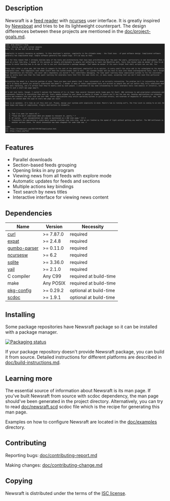 ## Description

Newsraft is a [feed reader](https://en.wikipedia.org/wiki/News_aggregator) with
[ncurses](https://en.wikipedia.org/wiki/Ncurses) user interface. It is greatly
inspired by [Newsboat](https://www.newsboat.org) and tries to be its lightweight
counterpart. The design differences between these projects are mentioned in the
[doc/project-goals.md](https://codeberg.org/grisha/newsraft/src/branch/main/doc/project-goals.md).

![Newsraft in action](doc/newsraft.png)

## Features

* Parallel downloads
* Section-based feeds grouping
* Opening links in any program
* Viewing news from all feeds with explore mode
* Automatic updates for feeds and sections
* Multiple actions key bindings
* Text search by news titles
* Interactive interface for viewing news content

## Dependencies

| Name                                                               | Version   | Necessity              |
|--------------------------------------------------------------------|-----------|------------------------|
| [curl](https://curl.se)                                            | >= 7.87.0 | required               |
| [expat](https://github.com/libexpat/libexpat)                      | >= 2.4.8  | required               |
| [gumbo-parser](https://codeberg.org/grisha/gumbo-parser)           | >= 0.11.0 | required               |
| [ncursesw](https://invisible-island.net/ncurses)                   | >= 6.2    | required               |
| [sqlite](https://www.sqlite.org)                                   | >= 3.36.0 | required               |
| [yajl](https://github.com/lloyd/yajl)                              | >= 2.1.0  | required               |
| C compiler                                                         | Any C99   | required at build-time |
| make                                                               | Any POSIX | required at build-time |
| [pkg-config](https://www.freedesktop.org/wiki/Software/pkg-config) | >= 0.29.2 | optional at build-time |
| [scdoc](https://git.sr.ht/~sircmpwn/scdoc)                         | >= 1.9.1  | optional at build-time |

## Installing

Some package repositories have Newsraft package so it can be installed with a
package manager.

[![Packaging status](https://repology.org/badge/vertical-allrepos/newsraft.svg)](https://repology.org/project/newsraft/versions)

If your package repository doesn't provide Newsraft package, you can build it
from source. Detailed instructions for different platforms are described in
[doc/build-instructions.md](https://codeberg.org/grisha/newsraft/src/branch/main/doc/build-instructions.md).

## Learning more

The essential source of information about Newsraft is its man page. If you've
built Newsraft from source with scdoc dependency, the man page should've been
generated in the project directory. Alternatively, you can try to read
[doc/newsraft.scd](https://codeberg.org/grisha/newsraft/src/branch/main/doc/newsraft.scd)
scdoc file which is the recipe for generating this man page.

Examples on how to configure Newsraft are located in the
[doc/examples](https://codeberg.org/grisha/newsraft/src/branch/main/doc/examples)
directory.

## Contributing

Reporting bugs: [doc/contributing-report.md](https://codeberg.org/grisha/newsraft/src/branch/main/doc/contributing-report.md)

Making changes: [doc/contributing-change.md](https://codeberg.org/grisha/newsraft/src/branch/main/doc/contributing-change.md)

## Copying

Newsraft is distributed under the terms of the
[ISC license](https://codeberg.org/grisha/newsraft/src/branch/main/doc/license.txt).
